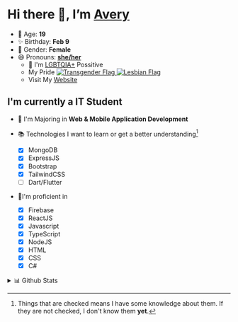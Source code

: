 # Hi there 👋, I’m [Avery][website]

- 🌸 Age: **19**
- ✨ Birthday: **Feb 9**
- 🎨 Gender: **Female**
- 😄 Pronouns: **[she/her][pronounspage]**
  - 🌈 I'm [LGBTQIA+][lgbt-foundation] Possitive
  - <div class="Flags">
      <span>My Pride</span>
      <a href="https://en.pronouns.page/dictionary/terminology#transgender">
        <img src="https://pronouns.page/flags/Transgender.png" alt="Transgender Flag" height="15px"/>
      </a>
      <a href="https://en.pronouns.page/dictionary/terminology#lesbian">
      <img src="https://pronouns.page/flags/Lesbian.png" alt="Lesbian Flag" height="15px"/>
      </a>
    </div>
  - Visit My [Website][website]

## I'm currently a IT Student

- 📌 I'm Majoring in **Web & Mobile Application Development**
- 📚 Technologies I want to learn or get a better understanding[^1]

  - [x] MongoDB
  - [x] ExpressJS
  - [x] Bootstrap
  - [x] TailwindCSS
  - [ ] Dart/Flutter

- 🎉I'm proficient in

  - [X] Firebase
  - [x] ReactJS
  - [x] Javascript
  - [x] TypeScript
  - [x] NodeJS
  - [x] HTML
  - [x] CSS
  - [x] C#

<details>
  <summary>
    📊 Github Stats
  </summary>

<!--START_SECTION:waka-->
![Code Time](http://img.shields.io/badge/Code%20Time-493%20hrs%2051%20mins-blue)

![Profile Views](http://img.shields.io/badge/Profile%20Views-1-blue)

**🐱 My GitHub Data** 

> 🏆 582 Contributions in the Year 2022
 > 
> 📦 54.7 kB Used in GitHub's Storage 
 > 
> 💼 Opted to Hire
 > 
> 📜 26 Public Repositories 
 > 
> 🔑 25 Private Repositories  
 > 
**I'm a Night 🦉** 

```text
🌞 Morning    39 commits     ██░░░░░░░░░░░░░░░░░░░░░░░   10.4% 
🌆 Daytime    138 commits    █████████░░░░░░░░░░░░░░░░   36.8% 
🌃 Evening    160 commits    ██████████░░░░░░░░░░░░░░░   42.67% 
🌙 Night      38 commits     ██░░░░░░░░░░░░░░░░░░░░░░░   10.13%

```
📅 **I'm Most Productive on Thursday** 

```text
Monday       63 commits     ████░░░░░░░░░░░░░░░░░░░░░   16.8% 
Tuesday      51 commits     ███░░░░░░░░░░░░░░░░░░░░░░   13.6% 
Wednesday    54 commits     ███░░░░░░░░░░░░░░░░░░░░░░   14.4% 
Thursday     77 commits     █████░░░░░░░░░░░░░░░░░░░░   20.53% 
Friday       43 commits     ██░░░░░░░░░░░░░░░░░░░░░░░   11.47% 
Saturday     41 commits     ██░░░░░░░░░░░░░░░░░░░░░░░   10.93% 
Sunday       46 commits     ███░░░░░░░░░░░░░░░░░░░░░░   12.27%

```


📊 **This Week I Spent My Time On** 

```text
⌚︎ Time Zone: America/Halifax

💬 Programming Languages: 
TypeScript               7 hrs 52 mins       ████████░░░░░░░░░░░░░░░░░   32.05% 
SCSS                     3 hrs 39 mins       ███░░░░░░░░░░░░░░░░░░░░░░   14.88% 
JSON                     2 hrs 18 mins       ██░░░░░░░░░░░░░░░░░░░░░░░   9.4% 
C#                       1 hr 50 mins        ██░░░░░░░░░░░░░░░░░░░░░░░   7.51% 
JavaScript               1 hr 48 mins        █░░░░░░░░░░░░░░░░░░░░░░░░   7.37%

🔥 Editors: 
VS Code                  19 hrs 16 mins      ███████████████████░░░░░░   78.56% 
Visual Studio            4 hrs 6 mins        ████░░░░░░░░░░░░░░░░░░░░░   16.77% 
IntelliJ                 1 hr 8 mins         █░░░░░░░░░░░░░░░░░░░░░░░░   4.67%

🐱‍💻 Projects: 
avarose.dev              10 hrs 57 mins      ███████████░░░░░░░░░░░░░░   44.63% 
EmpMaintenance           4 hrs 6 mins        ████░░░░░░░░░░░░░░░░░░░░░   16.72% 
avarose                  2 hrs 58 mins       ███░░░░░░░░░░░░░░░░░░░░░░   12.12% 
chess                    2 hrs 16 mins       ██░░░░░░░░░░░░░░░░░░░░░░░   9.26% 
NodeExpressHttpRequests  2 hrs 3 mins        ██░░░░░░░░░░░░░░░░░░░░░░░   8.36%

💻 Operating System: 
Windows                  24 hrs 32 mins      █████████████████████████   100.0%

```

**I Mostly Code in JavaScript** 

```text
JavaScript               20 repos            ██████████░░░░░░░░░░░░░░░   40.82% 
TypeScript               8 repos             ████░░░░░░░░░░░░░░░░░░░░░   16.33% 
C#                       6 repos             ███░░░░░░░░░░░░░░░░░░░░░░   12.24% 
HTML                     3 repos             █░░░░░░░░░░░░░░░░░░░░░░░░   6.12% 
Shell                    3 repos             █░░░░░░░░░░░░░░░░░░░░░░░░   6.12%

```


**Timeline**

![Chart not found](https://raw.githubusercontent.com/Avery-Rose/Avery-Rose/main/charts/bar_graph.png) 


 Last Updated on 10/10/2022 19:05:00 UTC
<!--END_SECTION:waka-->

</details>



[^1]:
    Things that are checked means I have some knowledge about them.
    If they are not checked, I don't know them **yet**.

[//]: <> (Links)

[wakatime-profile]: https://wakatime.com/@Averyyyyyyyy
[pronouns-definitions]: https://en.pronouns.page/she/her
[pronounspage]: https://pronouns.page/@cattgirlava
[lgbt-foundation]: https://lgbt.foundation/
[website]: https://avarose.dev/
[alexandres-badge-repo]: https://github.com/alexandresanlim/Badges4-README.md-Profile
